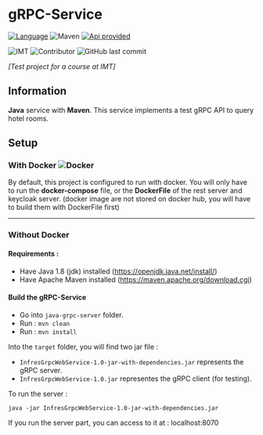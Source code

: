 # gRPC-Service

[![Language](https://shield.lylium.fr:/github/languages/top/KontainPluton/gRPC-Service?color=007396&logo=java&logoColor=white&labelColor=bd7509&style=for-the-badge)](https://openjdk.java.net/)
![Maven](https://shield.lylium.fr/badge/Use-Maven-C71A36?logo=Apache-Maven&logoColor=white&style=for-the-badge)
[![Api provided](https://shield.lylium.fr/badge/API%20provided-gRPC-00afac?logo=grpc&logoColor=white&style=for-the-badge)](https://grpc.io/)

![IMT](https://shield.lylium.fr/badge/Made%20at-IMT%20Mines%20Al%C3%A8s-00bcd7?logo=mines&logoColor=white&style=for-the-badge&labelColor=black)
![Contributor](https://shield.lylium.fr:/github/contributors/KontainPluton/gRPC-Service?style=for-the-badge)
![GitHub last commit](https://shield.lylium.fr:/github/last-commit/KontainPluton/gRPC-Service?style=for-the-badge)

*[Test project for a course at IMT]*

## Information

**Java** service with **Maven**.
This service implements a test gRPC API to query hotel rooms.

## Setup

### With Docker ![Docker](https://shield.lylium.fr/badge/-Docker-2496ED?logo=docker&logoColor=white&style=f&style=flat-square)

By default, this project is configured to run with docker. You will only have to run the **docker-compose** file, or the **DockerFile** of the rest server and keycloak server. (docker image are not stored on docker hub, you will have to build them with DockerFile first)

---

### Without Docker

#### **Requirements :**

- Have Java 1.8 (jdk) installed (https://openjdk.java.net/install/)
- Have Apache Maven installed (https://maven.apache.org/download.cgi)

#### **Build the gRPC-Service**

- Go into `java-grpc-server` folder.
- Run : `mvn clean`
- Run : `mvn install`

Into the `target` folder, you will find two jar file :
- `InfresGrpcWebService-1.0-jar-with-dependencies.jar` represents the gRPC server.
- `InfresGrpcWebService-1.0.jar` representes the gRPC client (for testing).

To run the server :

```
java -jar InfresGrpcWebService-1.0-jar-with-dependencies.jar
```


If you run the server part, you can access to it at : localhost:8070
